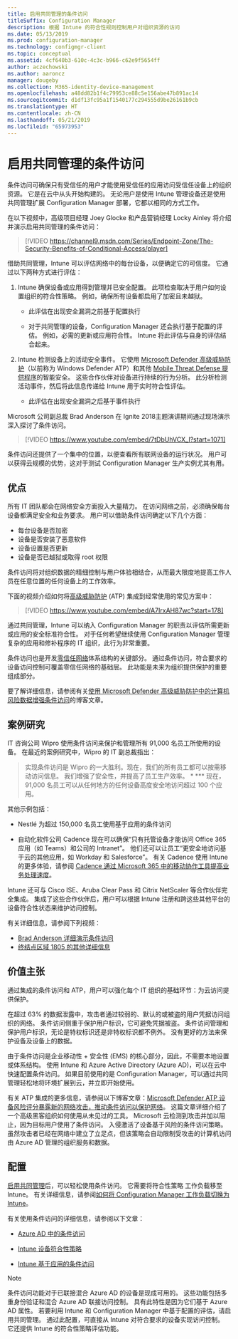 ```yaml
---
title: 启用共同管理的条件访问
titleSuffix: Configuration Manager
description: 根据 Intune 的符合性规则控制用户对组织资源的访问
ms.date: 05/13/2019
ms.prod: configuration-manager
ms.technology: configmgr-client
ms.topic: conceptual
ms.assetid: 4cf640b3-610c-4c3c-b966-c62e9f5654ff
author: aczechowski
ms.author: aaroncz
manager: dougeby
ms.collection: M365-identity-device-management
ms.openlocfilehash: a48dd82b1f4c79953ce88c5e156abe47b891ac14
ms.sourcegitcommit: d1df13fc95a1f1540177c294555d9be26161b9cb
ms.translationtype: HT
ms.contentlocale: zh-CN
ms.lasthandoff: 05/21/2019
ms.locfileid: "65973953"
---
```

# <a name="conditional-access-with-co-management"></a>启用共同管理的条件访问

条件访问可确保只有受信任的用户才能使用受信任的应用访问受信任设备上的组织资源。 它是在云中从头开始构建的。 无论用户是使用 Intune 管理设备还是使用共同管理扩展 Configuration Manager 部署，它都以相同的方式工作。

在以下视频中，高级项目经理 Joey Glocke 和产品营销经理 Locky Ainley 将介绍并演示启用共同管理的条件访问：

> [!VIDEO https://channel9.msdn.com/Series/Endpoint-Zone/The-Security-Benefits-of-Conditional-Access/player]

借助共同管理，Intune 可以评估网络中的每台设备，以便确定它的可信度。 它通过以下两种方式进行评估：

1. Intune 确保设备或应用得到管理并已安全配置。 此项检查取决于用户如何设置组织的符合性策略。 例如，确保所有设备都启用了加密且未越狱。  

    - 此评估在出现安全漏洞之前基于配置执行  

    - 对于共同管理的设备，Configuration Manager 还会执行基于配置的评估。 例如，必需的更新或应用符合性。 Intune 将此评估与自身的评估结合起来。  

2. Intune 检测设备上的活动安全事件。 它使用 [Microsoft Defender 高级威胁防护](https://docs.microsoft.com/windows/security/threat-protection/windows-defender-atp/get-started)（以前称为 Windows Defender ATP）和其他 [Mobile Threat Defense 提供程序](https://www.lookout.com/about/partners/microsoft)的智能安全。 这些合作伙伴对设备进行持续的行为分析。 此分析检测活动事件，然后将此信息传递给 Intune 用于实时符合性评估。  

    - 此评估在出现安全漏洞之后基于事件执行  

Microsoft 公司副总裁 Brad Anderson 在 Ignite 2018主题演讲期间通过现场演示深入探讨了条件访问。 

> [!VIDEO https://www.youtube.com/embed/7tDbUhVCX_I?start=1071]

条件访问还提供了一个集中的位置，以便查看所有联网设备的运行状况。 用户可以获得云规模的优势，这对于测试 Configuration Manager 生产实例尤其有用。


## <a name="benefits"></a>优点

所有 IT 团队都会在网络安全方面投入大量精力。 在访问网络之前，必须确保每台设备都满足安全和业务要求。 用户可以借助条件访问确定以下几个方面： 
- 每台设备是否加密  
- 设备是否安装了恶意软件  
- 设备设置是否更新  
- 设备是否已越狱或取得 root 权限  

条件访问将对组织数据的精细控制与用户体验相结合，从而最大限度地提高工作人员在任意位置的任何设备上的工作效率。

下面的视频介绍如何将[高级威胁防护](https://www.microsoft.com/windowsforbusiness/windows-atp) (ATP) 集成到经常使用的常见方案中：

> [!VIDEO https://www.youtube.com/embed/A7IrxAH87wc?start=178]

通过共同管理，Intune 可以纳入 Configuration Manager 的职责以评估所需更新或应用的安全标准符合性。 对于任何希望继续使用 Configuration Manager 管理复杂的应用和修补程序的 IT 组织，此行为非常重要。

条件访问也是开发[零信任网络](https://cloudblogs.microsoft.com/microsoftsecure/2018/06/14/building-zero-trust-networks-with-microsoft-365/)体系结构的关键部分。 通过条件访问，符合要求的设备访问控制可覆盖零信任网络的基础层。 此功能是未来为组织提供保护的重要组成部分。

要了解详细信息，请参阅有关[使用 Microsoft Defender 高级威胁防护中的计算机风险数据增强条件访问](https://techcommunity.microsoft.com/t5/Enterprise-Mobility-Security/Enhancing-conditional-access-with-machine-risk-data-from-Windows/ba-p/250559)的博客文章。



## <a name="case-studies"></a>案例研究

IT 咨询公司 Wipro 使用条件访问来保护和管理所有 91,000 名员工所使用的设备。 在最近的案例研究中，Wipro 的 IT 副总裁指出：

> 实现条件访问是 Wipro 的一大胜利。现在，我们的所有员工都可以按需移动访问信息。
> 我们增强了安全性，并提高了员工生产效率。 * *** 现在，91,000 名员工可以从任何地方的任何设备高度安全地访问超过 100 个应用。

<!-- waiting for the case study to be public
For more information, see [Wipro drives mobile productivity with Microsoft cloud security tools to improve customer engagements](https://customers.microsoft.com/story/446f72f9-2f50-4697-b688-6d279786e010)
-->

其他示例包括： 

- Nestlé 为超过 150,000 名员工使用基于应用的条件访问  

- 自动化软件公司 Cadence 现在可以确保“只有托管设备才能访问 Office 365 应用（如 Teams）和公司的 Intranet”。 他们还可以让员工“更安全地访问基于云的其他应用，如 Workday 和 Salesforce”。 有关 Cadence 使用 Intune 的更多体验，请参阅 [Cadence 通过 Microsoft 365 中的移动协作工具提高业务处理速度](https://customers.microsoft.com/story/cadence-partner-professional-services-microsoft-365)。

Intune 还可与 Cisco ISE、Aruba Clear Pass 和 Citrix NetScaler 等合作伙伴完全集成。 集成了这些合作伙伴后，用户可以根据 Intune 注册和跨这些其他平台的设备符合性状态来维护访问控制。

有关详细信息，请参阅下列视频：
- [Brad Anderson 详细演示条件访问](https://youtu.be/8321obNofgM?t=547)  
- [终结点区域 1805 的其他详细信息](https://youtu.be/f-ILlEuBFZg?t=196)  


## <a name="value-proposition"></a>价值主张

通过集成的条件访问和 ATP，用户可以强化每个 IT 组织的基础环节：为云访问提供保护。

在超过 63% 的数据泄露中，攻击者通过较弱的、默认的或被盗的用户凭据访问组织的网络。 条件访问侧重于保护用户标识，它可避免凭据被盗。 条件访问管理和保护用户标识，无论是特权标识还是非特权标识都不例外。 没有更好的方法来保护设备及设备上的数据。

由于条件访问是企业移动性 + 安全性 (EMS) 的核心部分，因此，不需要本地设置或体系结构。 使用 Intune 和 Azure Active Directory (Azure AD)，可以在云中快速配置条件访问。 如果目前使用的是 Configuration Manager，可以通过共同管理轻松地将环境扩展到云，并立即开始使用。

有关 ATP 集成的更多信息，请参阅以下博客文章：[Microsoft Defender ATP 设备风险评分暴露新的网络攻击，推动条件访问以保护网络](https://cloudblogs.microsoft.com/microsoftsecure/2018/11/28/windows-defender-atp-device-risk-score-exposes-new-cyberattack-drives-conditional-access-to-protect-networks/)。 这篇文章详细介绍了一个高级黑客组织如何使用从未见过的工具。 Microsoft 云检测到攻击并加以阻止，因为目标用户使用了条件访问。 入侵激活了设备基于风险的条件访问策略。 虽然攻击者已经在网络中建立了立足点，但该策略会自动限制受攻击的计算机访问由 Azure AD 管理的组织服务和数据。



## <a name="configure"></a>配置

[启用共同管理](/sccm/comanage/how-to-enable)后，可以轻松使用条件访问。 它需要将符合性策略  工作负载移至 Intune。 有关详细信息，请参阅[如何将 Configuration Manager 工作负载切换为 Intune](/sccm/comanage/how-to-switch-workloads)。 

有关使用条件访问的详细信息，请参阅以下文章： 

- [Azure AD 中的条件访问](https://docs.microsoft.com/azure/active-directory/active-directory-conditional-access-azure-portal)  

- [Intune 设备符合性策略](https://docs.microsoft.com/intune/device-compliance)  

- [Intune 基于应用的条件访问](https://docs.microsoft.com/intune/app-based-conditional-access-intune)  

> [!Note]  
> 条件访问功能对于已联接混合 Azure AD 的设备是现成可用的。 这些功能包括多重身份验证和混合 Azure AD 联接访问控制。 具有此特性是因为它们基于 Azure AD 属性。 若要利用 Intune 和 Configuration Manager 中基于配置的评估，请启用共同管理。 通过此配置，可直接从 Intune 对符合要求的设备实现访问控制。 它还提供 Intune 的符合性策略评估功能。  

